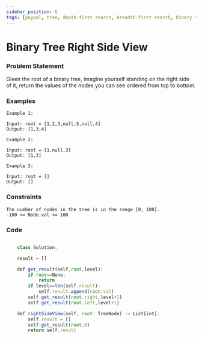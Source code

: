 ```yaml
---
sidebar_position: 6
tags: [paypal, tree, depth-first search, breadth-first search, binary tree]
---
```


# Binary Tree Right Side View

### Problem Statement

Given the root of a binary tree, imagine yourself standing on the right side of it, return the values of the nodes you can see ordered from top to bottom.

### Examples

```
Example 1:

Input: root = [1,2,3,null,5,null,4]
Output: [1,3,4]

Example 2:

Input: root = [1,null,3]
Output: [1,3]

Example 3:

Input: root = []
Output: []
```

### Constraints

```
The number of nodes in the tree is in the range [0, 100].
-100 <= Node.val <= 100
```

### Code

```jsx title="Python3 Code"

    class Solution:

    result = []

    def get_result(self,root,level):
        if root==None:
            return
        if level==len(self.result):
            self.result.append(root.val)
        self.get_result(root.right,level+1)
        self.get_result(root.left,level+1)

    def rightSideView(self, root: TreeNode) -> List[int]:
        self.result = []
        self.get_result(root,0)
        return self.result
```
